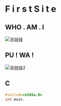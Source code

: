 # F i r s t   S i t e
## WHO . AM . I
![吉娃娃](https://onepage.nownews.com/sites/default/files/styles/crop_thematic_mobile_banner_img/public/2020-11/%E5%90%89%E5%A8%83%E5%A8%83MB.jpg?h=5e9d654c&itok=X1smr_M_)
## PU ! WA !
![吉娃娃2](http://dingyue.nosdn.127.net/1rjmQWp6UZu5NVrC1icD3O7X3Q2JrcS2YXOjlom7=PrOw1523859055406.jpg)
## C
```C
#include<stdio.h>
int main.
